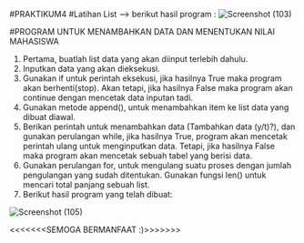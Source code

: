 #PRAKTIKUM4
#Latihan List -->
berikut hasil program :
![Screenshot (103)](https://user-images.githubusercontent.com/57002773/69447214-a305c880-0d88-11ea-8517-18fa39966753.png)


#PROGRAM UNTUK MENAMBAHKAN DATA DAN MENENTUKAN NILAI MAHASISWA 
1.	Pertama, buatlah list data yang akan diinput terlebih dahulu.
2.	Inputkan data yang akan dieksekusi.
3.	Gunakan if untuk perintah eksekusi, jika hasilnya True maka program akan berhenti(stop). Akan tetapi, jika hasilnya False maka program akan continue dengan mencetak data inputan tadi.
4.	Gunakan metode append(), untuk menambahkan item ke list data yang dibuat diawal.
5.	Berikan perintah untuk menambahkan data (Tambahkan data (y/t)?), dan gunakan perulangan while, jika hasilnya True, program akan mencetak perintah ulang untuk menginputkan data. Tetapi, jika hasilnya False maka program akan mencetak sebuah tabel yang berisi data.
6.	Gunakan perulangan for, untuk mengulang suatu proses dengan jumlah pengulangan yang sudah ditentukan. Gunakan fungsi len() untuk mencari total panjang sebuah list.
7.	Berikut hasil program yang telah dibuat:

![Screenshot (105)](https://user-images.githubusercontent.com/57002773/69448555-5d96ca80-0d8b-11ea-9f94-7bb9941400c2.png)

<<<<<<<SEMOGA BERMANFAAT :)>>>>>>>
